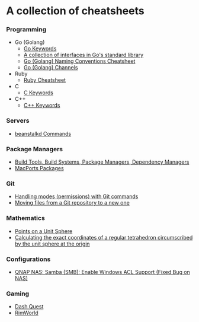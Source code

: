 # A collection of cheatsheets

### Programming
- Go (Golang)
  - [Go Keywords](keywords-go.md)
  - [A collection of interfaces in Go's standard library](go-interfaces.md)
  - [Go (Golang) Naming Conventions Cheatsheet](go-conventions.md)
  - [Go (Golang) Channels](go-channels.md)
- Ruby
  - [Ruby Cheatsheet](ruby.md)
- C
  - [C Keywords](keywords-c.md)
- C++
  - [C++ Keywords](keywords-cpp.md)

### Servers
- [beanstalkd Commands](beanstalkd.md)

### Package Managers
- [Build Tools, Build Systems, Package Managers, Dependency Managers](build-tools.md)
- [MacPorts Packages](macports.md)

### Git
- [Handling modes (permissions) with Git commands](git-mode-permission.md)
- [Moving files from a Git repository to a new one](git-move-repository.md)

### Mathematics
- [Points on a Unit Sphere](points-on-a-unit-sphere.md)
- [Calculating the exact coordinates of a regular tetrahedron circumscribed by the unit sphere at the origin](tetrahedron.md)

### Configurations
- [QNAP NAS: Samba (SMB): Enable Windows ACL Support (Fixed Bug on NAS)](qnap-enable-windows-acl-support.md)

### Gaming
- [Dash Quest](dash-quest.md)
- [RimWorld](rimworld.md)
